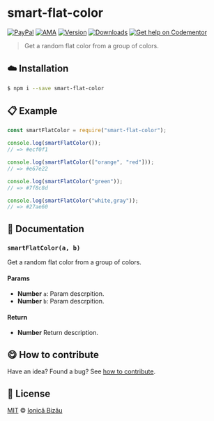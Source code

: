 
# smart-flat-color

 [![PayPal](https://img.shields.io/badge/%24-paypal-f39c12.svg)][paypal-donations] [![AMA](https://img.shields.io/badge/ask%20me-anything-1abc9c.svg)](https://github.com/IonicaBizau/ama) [![Version](https://img.shields.io/npm/v/smart-flat-color.svg)](https://www.npmjs.com/package/smart-flat-color) [![Downloads](https://img.shields.io/npm/dt/smart-flat-color.svg)](https://www.npmjs.com/package/smart-flat-color) [![Get help on Codementor](https://cdn.codementor.io/badges/get_help_github.svg)](https://www.codementor.io/johnnyb?utm_source=github&utm_medium=button&utm_term=johnnyb&utm_campaign=github)

> Get a random flat color from a group of colors.

## :cloud: Installation

```sh
$ npm i --save smart-flat-color
```


## :clipboard: Example



```js
const smartFlatColor = require("smart-flat-color");

console.log(smartFlatColor());
// => #ecf0f1

console.log(smartFlatColor(["orange", "red"]));
// => #e67e22

console.log(smartFlatColor("green"));
// => #7f8c8d

console.log(smartFlatColor("white,gray"));
// => #27ae60
```

## :memo: Documentation


### `smartFlatColor(a, b)`
Get a random flat color from a group of colors.

#### Params
- **Number** `a`: Param descrpition.
- **Number** `b`: Param descrpition.

#### Return
- **Number** Return description.



## :yum: How to contribute
Have an idea? Found a bug? See [how to contribute][contributing].


## :scroll: License

[MIT][license] © [Ionică Bizău][website]

[paypal-donations]: https://www.paypal.com/cgi-bin/webscr?cmd=_s-xclick&hosted_button_id=RVXDDLKKLQRJW
[donate-now]: http://i.imgur.com/6cMbHOC.png

[license]: http://showalicense.com/?fullname=Ionic%C4%83%20Biz%C4%83u%20%3Cbizauionica%40gmail.com%3E%20(http%3A%2F%2Fionicabizau.net)&year=2016#license-mit
[website]: http://ionicabizau.net
[contributing]: /CONTRIBUTING.md
[docs]: /DOCUMENTATION.md
